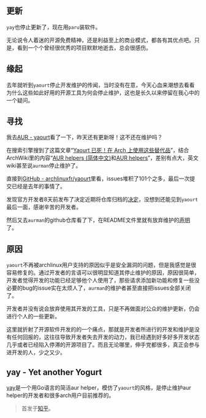 ## 更新
`yay`也停止更新了，现在用`paru`装软件。

无论说令人着迷的开源免费精神，还是利益至上的商业模式，都各有其优点吧。只是，看到一个个曾经很优秀的项目默默地逝去，总会很感伤。

## 缘起

去年就听到`yaourt`停止开发维护的传闻，当时没有在意，今天心血来潮想去看看为什么这些如此好用的开源工具为何会停止维护，这也是长久以来停留在我心中的一个疑问。

## 寻找

我去[AUR - yaourt](https://aur.archlinux.org/packages/yaourt/)看了一下，昨天还有更新呀！这不还在维护吗？

在搜索引擎搜到了这篇文章“[Yaourt 已死！在 Arch 上使用这些替代品](https://zhuanlan.zhihu.com/p/42287487)”，结合ArchWiki里的内容“[AUR helpers (简体中文)](https://wiki.archlinux.org/index.php/AUR_helpers_%28%25E7%25AE%2580%25E4%25BD%2593%25E4%25B8%25AD%25E6%2596%2587%29)和[AUR helpers](https://wiki.archlinux.org/index.php/AUR_helpers%23Comparison_table)”，差别有点大，英文wiki甚至说`aurman`停止维护了。

直接到[GitHub - archlinuxfr/yaourt](https://github.com/archlinuxfr/yaourt)里看，issues堆积了101个之多，最后一次提交已经是去年的事情了。

发现官方开发者8天前发布了决定近期将仓库归档的[决定](https://github.com/archlinuxfr/yaourt/issues/382%23issuecomment-475039781)，没想到还能见到`yaourt`最后一面，感谢辛苦的开发者。

然后又去`aurman`的github仓库看了下，在README文件里就有放弃维护的[声明](https://github.com/polygamma/aurman%23stopped-development-for-public-use)了。

## 原因

`yaourt`不再被archlinux用户支持的原因似乎是安全漏洞的问题，但是我感觉是很容易修复的。通过开发者的言语可以很明显知道其停止维护的原因，原因很简单，开发者觉得开发的功能已经足够他个人使用了，那些请求添加新功能和修复一些没必要的bug的issue实在太烦人了，`aurman`的维护者甚至直接把issues全部关闭了。

开发者并没有说会放弃使用其开发的工具，只是不再做面对公众的维护更新，仍会进行个人的一些更新。

这里就折射了开源软件开发的的一个痛点，那就是开发者所进行的开发和维护是没有任何回报的，这往往导致开发者失去开发的动力，我已经遇到好多好多开发状态几乎或者已经陷入停滞的开源项目了。而且无论哪里，伸手党都很多，真正会参与进开发的人，少之又少。

## yay - Yet another Yogurt

[yay](https://github.com/Jguer/yay)是一个用Go语言的简洁aur helper，模仿了`yaourt`的风格，是停止维护aur helper的开发者和很多arch用户目前推荐的。


> 首发于[知乎](https://zhuanlan.zhihu.com/p/60874343?msclkid=8d8c2860c5fe11ec88344355cf5ed1e2)。

<!-- ##{"timestamp":1650988800}## -->